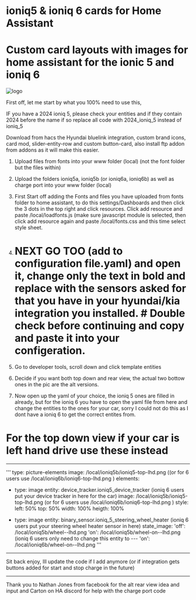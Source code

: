 # ioniq5 & ioniq 6 cards for Home Assistant

# Custom card layouts with images for home assistant for the ionic 5 and ioniq 6


![logo](https://raw.githubusercontent.com/rchiileea/ioniq5-and-ioniq6-dashboard-for-ha/refs/heads/main/Screenshot%202024-10-17%20155145.png)

First off, let me start by what you 100% need to use this,

IF you have a 2024 ioniq 5, please check your entities and if they contain 2024 before the name if so replace all code with 2024_ioniq_5 instead of ioniq_5

Download from hacs the Hyundai bluelink integration, custom brand icons, card mod, slider-entity-row and custom button-card, also install ftp addon from addons as it will make this easier.


1.	Upload files from fonts into your www folder (local) (not the font folder but the files within)
	
2.	Upload the folders ioniq5a, ioniq5b (or ioniq6a, ioniq6b) as well as charge port into your www folder (local)

3.	First Start off adding the Fonts and files you have uploaded from fonts folder to home assistant, to do this settings/Dashboards and then click the 3 dots in the top right and click resources. Click add resource and paste /local/loadfonts.js (make sure javascript module is selected, then click add resource again and paste /local/fonts.css and this time select style sheet.

4.	# NEXT GO TOO (add to configuration file.yaml) and open it, change only the text in bold and replace with the sensors asked for that you have in your hyundai/kia integration you installed.  # Double check before continuing and copy and paste it into your configeration.
	
5.	Go to developer tools, scroll down and click template entities

6.	Decide if you want both top down and rear view, the actual two bottow ones in the pic are the alt versions.

7.	Now open up the yaml of your choice, the ioniq 5 ones are filled in already, but for the ioniq 6 you have to open the yaml file from here and change the entities to the ones for your car, sorry I could not do this as I dont have a ioniq 6 to get the correct entites from.




# For the top down view if your car is left hand drive use these instead

------------------------------------------------------------

'''
type: picture-elements
image: /local/ioniq5b/ioniq5-top-lhd.png ((or for 6 users use /local/ioniq6b/ioniq6-top-lhd.png )
elements:
  - type: image
    entity: device_tracker.ioniq5_device_tracker (ioniq 6 users put your device tracker in here for the car)
    image: /local/ioniq5b/ioniq5-top-lhd.png (or for 6 users use /local/ioniq6b/ioniq6-top-lhd.png )
    style:
      left: 50%
      top: 50%
      width: 100%
      heigth: 100%

  - type: image
    entity: binary_sensor.ioniq_5_steering_wheel_heater (ioniq 6 users put your steering wheel heater sensor in here)
    state_image:
      'off': /local/ioniq5b/wheel--lhd.png 
      'on': /local/ioniq5b/wheel-on--lhd.png  (ioniq 6 users only need to change this entity to ---  'on': /local/ioniq6b/wheel-on--lhd.png
'''

--------------------------------------------------------------


Sit back enjoy, Ill update the code if I add anymore (or if integration gets buttons added for start and stop charge in the future)


------------------------------------------------------------

Thank you to Nathan Jones from facebook for the alt rear view idea and input and Carton on HA discord for help with the charge port code
